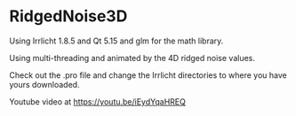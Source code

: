 # RidgedNoise3D

Using Irrlicht 1.8.5 and Qt 5.15 and glm for the math library.

Using multi-threading and animated by the 4D ridged noise values.

Check out the .pro file and change the Irrlicht directories to where you have yours downloaded.

Youtube video at https://youtu.be/iEydYqaHREQ
